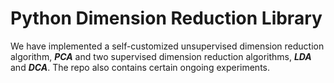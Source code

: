 # Python Dimension Reduction Library

We have implemented a self-customized unsupervised dimension reduction algorithm, _**PCA**_ and two supervised dimension reduction algorithms, _**LDA**_ and _**DCA**_. The repo also contains certain ongoing experiments. 
